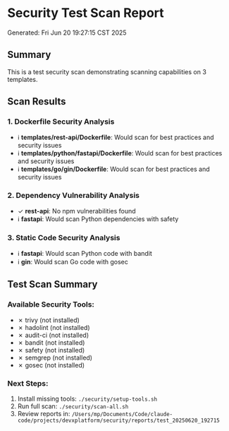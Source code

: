 # Security Test Scan Report
Generated: Fri Jun 20 19:27:15 CST 2025

## Summary
This is a test security scan demonstrating scanning capabilities on 3 templates.

## Scan Results

### 1. Dockerfile Security Analysis

- ℹ **templates/rest-api/Dockerfile**: Would scan for best practices and security issues
- ℹ **templates/python/fastapi/Dockerfile**: Would scan for best practices and security issues
- ℹ **templates/go/gin/Dockerfile**: Would scan for best practices and security issues

### 2. Dependency Vulnerability Analysis

- ✓ **rest-api**: No npm vulnerabilities found
- ℹ **fastapi**: Would scan Python dependencies with safety

### 3. Static Code Security Analysis

- ℹ **fastapi**: Would scan Python code with bandit
- ℹ **gin**: Would scan Go code with gosec

## Test Scan Summary

### Available Security Tools:
- ✗ trivy (not installed)
- ✗ hadolint (not installed)
- ✗ audit-ci (not installed)
- ✗ bandit (not installed)
- ✗ safety (not installed)
- ✗ semgrep (not installed)
- ✗ gosec (not installed)

### Next Steps:
1. Install missing tools: `./security/setup-tools.sh`
2. Run full scan: `./security/scan-all.sh`
3. Review reports in: `/Users/mp/Documents/Code/claude-code/projects/devxplatform/security/reports/test_20250620_192715`
